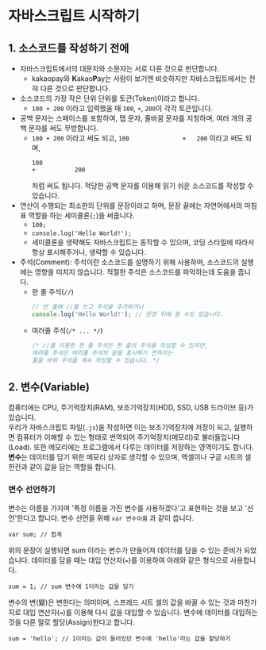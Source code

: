 # 자바스크립트 시작하기
## 1. 소스코드를 작성하기 전에
- 자바스크립트에서의 대문자와 소문자는 서로 다른 것으로 판단합니다.
    - kakaopay와 **K**akao**P**ay는 사람이 보기엔 비슷하지만 자바스크립트에서는 전혀 다른 것으로 판단합니다.
- 소스코드의 가장 작은 단위 단위를 토큰(Token)이라고 합니다.
    - `100 + 200` 이라고 입력했을 때 `100`, `+`, `200`이 각각 토큰입니다.
- 공백 문자는 스페이스를 포함하여, 탭 문자, 줄바꿈 문자를 지칭하며, 여러 개의 공백 문자를 써도 무방합니다.
    - `100 + 200` 이라고 써도 되고, `100               +   200` 이라고 써도 되며,
        ```
        100
        +           200
        ```
        처럼 써도 됩니다. 적당한 공백 문자를 이용해 읽기 쉬운 소스코드를 작성할 수 있습니다.
- 연산이 수행되는 최소한의 단위를 문장이라고 하며, 문장 끝에는 자연어에서의 마침표 역할을 하는 세미콜론(`;`)을 써줍니다.
    - `100;`
    - `console.log('Hello World!');`
    - 세미콜론을 생략해도 자바스크립트는 동작할 수 있으며, 코딩 스타일에 따라서 항상 표시해주거나, 생략할 수 있습니다.
- 주석(Comment): 주석이란 소스코드를 설명하기 위해 사용하며, 소스코드의 실행에는 영향을 미치지 않습니다. 적절한 주석은 소스코드를 파악하는데 도움을 줍니다.
    - 한 줄 주석(`//`)
        ```javascript
        // 빈 줄에 //를 쓰고 주석을 추가하거나
        console.log('Hello World!'); // 문장 뒤에 쓸 수도 있습니다.
        ```
    - 여러줄 주석(`/* ... */`)
        ```javascript
        /* //를 이용한 한 줄 주석은 한 줄의 주석을 작성할 수 있지만,
        여러줄 주석은 여러줄 주석의 끝을 표시하기 전까지는
        줄을 바꿔 주석을 계속 작성할 수 있습니다. */
        ```
  
## 2. 변수(Variable)
컴퓨터에는 CPU, 주기억장치(RAM), 보조기억장치(HDD, SSD, USB 드라이브 등)가 있습니다.  
우리가 자바스크립트 파일(`.js`)을 작성하면 이는 보조기억장치에 저장이 되고, 실행하면 컴퓨터가 이해할 수 있는 형태로 번역되어 주기억장치(메모리)로 불러들입니다(Load).
또한 메모리에는 프로그램에서 다루는 데이터를 저장하는 영역이기도 합니다.  
**변수**는 데이터를 담기 위한 메모리 상자로 생각할 수 있으며, 엑셀이나 구글 시트의 셀 한칸과 같이 값을 담는 역할을 합니다.

### 변수 선언하기
변수는 이름을 가지며 '특정 이름을 가진 변수를 사용하겠다'고 표현하는 것을 보고 '선언'한다고 합니다. 변수 선언을 위해 `var 변수이름` 과 같이 씁니다.
```
var sum; // 합계
```
위의 문장이 실행되면 sum 이라는 변수가 만들어져 데이터를 담을 수 있는 준비가 되었습니다. 데이터를 담을 때는 대입 연산자(`=`)를 이용하여 아래와 같은 형식으로 사용합니다.
```
sum = 1; // sum 변수에 1이라는 값을 담기
```
변수의 변(變)은 변한다는 의미이며, 스프레드 시트 셀의 값을 바꿀 수 있는 것과 마찬가지로 대입 연산자(`=`)를 이용해 다시 값을 대입할 수 있습니다.
변수에 데이터를 대입하는 것을 다른 말로 할당(Assign)한다고 합니다.
```
sum = 'hello'; // 1이라는 값이 들어있던 변수에 'hello'라는 값을 할당하기
```
